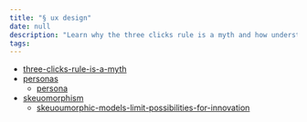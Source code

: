 ```yaml
---
title: "§ ux design"
date: null
description: "Learn why the three clicks rule is a myth and how understanding personas and avoiding skeuomorphic designs can boost innovation and improve user experience."
tags:
---
```


- [three-clicks-rule-is-a-myth]()
- [personas]()
  - [persona]()
- [skeuomorphism]()
  - [skeuoumorphic-models-limit-possibilities-for-innovation]()
